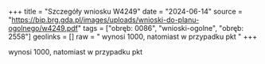 +++
title = "Szczegóły wniosku W4249"
date = "2024-06-14"
source = "https://bip.brg.gda.pl/images/uploads/wnioski-do-planu-ogolnego/w4249.pdf"
tags = ["obręb: 0086", "wnioski-ogolne", "obręb: 2558"]
geolinks = []
raw = " wynosi 1000, natomiast w przypadku pkt "
+++

 wynosi 1000, natomiast w przypadku pkt 


